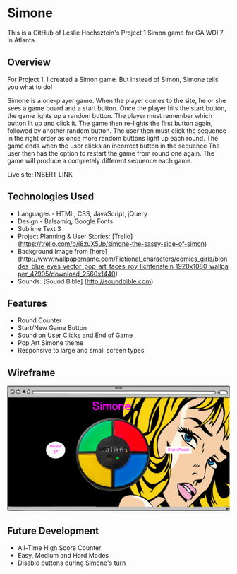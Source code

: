 # Simone
This is a GitHub of Leslie Hochsztein's Project 1 Simon game for GA WDI 7 in Atlanta.

## Overview
For Project 1, I created a Simon game.  But instead of Simon, Simone tells you what to do!

Simone is a one-player game. When the player comes to the site, he or she sees a game board and a start button.  Once the player hits the start button, the game lights up a random button.  The player must remember which button lit up and click it.  The game then re-lights the first button again, followed by another random button.  The user then must click the sequence in the right order as once more random buttons light up each round.
The game ends when the user clicks an incorrect button in the sequence
The user then has the option to restart the game from round one again. The game will produce a completely different sequence each game.

Live site: INSERT LINK

## Technologies Used
* Languages - HTML, CSS, JavaScript, jQuery
* Design - Balsamiq, Google Fonts
* Sublime Text 3
* Project Planning & User Stories: [Trello] (https://trello.com/b/i8zuX5Jp/simone-the-sassy-side-of-simon)
* Background Image from [here] (http://www.wallpapername.com/Fictional_characters/comics_girls/blondes_blue_eyes_vector_pop_art_faces_roy_lichtenstein_1920x1080_wallpaper_47905/download_2560x1440)
* Sounds: [Sound Bible] (http://soundbible.com)

## Features
* Round Counter
* Start/New Game Button
* Sound on User Clicks and End of Game
* Pop Art Simone theme
* Responsive to large and small screen types

## Wireframe
![alt text](https://github.com/lhochsz/Simone/blob/master/css/Simone-Wireframe.png "Wireframe")

## Future Development
* All-Time High Score Counter
* Easy, Medium and Hard Modes
* Disable buttons during Simone's turn
